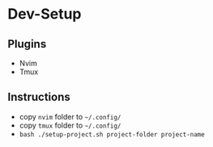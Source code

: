 # Dev-Setup

## Plugins
- Nvim
- Tmux

## Instructions
- copy `nvim` folder to `~/.config/`
- copy `tmux` folder to `~/.config/`
- `bash ./setup-project.sh project-folder project-name`
